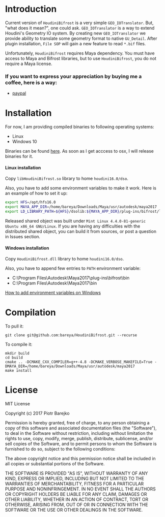 # Introduction
Current version of `HoudiniBifrost` is a very simple `GEO_IOTranslator`. But, "what does it mean?", one could ask. `GEO_IOTranslator` is a way to extend Houdini's Geometry IO system. By creating new `GEO_IOTranslator` we provide ability to translate some geometry format to native `GU_Detail`. After plugin installation, `File SOP` will gain a new feature to read `*.bif` files.

Unfortunately, `HoudiniBifrost` requires Maya dependency. You must have access to Maya and Bifrost libraries, but to use `HoudiniBifrost`, you do not require a Maya license.

### If you want to express your appreciation by buying me a coffee, here is a way:
 * [paypal](https://www.paypal.me/bareya/5)


# Installation
For now, I am providing compiled binaries to following operating systems:
* Linux
* Windows 10

Binaries can be found [here](https://github.com/bareya/HoudiniBifrost/releases). As soon as I get acccess to osx, I will release binaries for it.

#### Linux installation

Copy `libHoudiniBifrost.so` library to home `houdini16.0/dso`. 

Also, you have to add some environment variables to make it work. Here is an example of how to set it up:
```bash
export HFS=/opt/hfs16.0
export MAYA_APP_DIR=/home/bareya/Downloads/Maya/usr/autodesk/maya2017
export LD_LIBRARY_PATH=${HFS}/dsolib:${MAYA_APP_DIR}/plug-ins/bifrost/lib/
```

Released shared object was built under `Mint Linux 4.4.0-81-generic Ubuntu x86_64 GNU/Linux`. If you are having any difficulties with the distributed shared object, you can build it from sources, or post a question in Issues section.

#### Windows installation
Copy `HoudiniBifrost.dll` library to home `houdini16.0/dso`. 

Also, you have to append few entries to `PATH` environment variable:
 * C:\Program Files\Autodesk\Maya2017\plug-ins\bifrost\bin
 * C:\Program Files\Autodesk\Maya2017\bin

[How to add environment variables on Windows](https://www.computerhope.com/issues/ch000549.htm)

# Compilation

To pull it:

`git clone git@github.com:bareya/HoudiniBifrost.git --recurse`

To compile it:

```shell
mkdir build
cd build
cmake .. -DCMAKE_CXX_COMPILER=g++-4.8 -DCMAKE_VERBOSE_MAKEFILE=True -DMAYA_DIR=/home/bareya/Downloads/Maya/usr/autodesk/maya2017
make install
```

# License
MIT License

Copyright (c) 2017 Piotr Barejko

Permission is hereby granted, free of charge, to any person obtaining a copy
of this software and associated documentation files (the "Software"), to deal
in the Software without restriction, including without limitation the rights
to use, copy, modify, merge, publish, distribute, sublicense, and/or sell
copies of the Software, and to permit persons to whom the Software is
furnished to do so, subject to the following conditions:

The above copyright notice and this permission notice shall be included in all
copies or substantial portions of the Software.

THE SOFTWARE IS PROVIDED "AS IS", WITHOUT WARRANTY OF ANY KIND, EXPRESS OR
IMPLIED, INCLUDING BUT NOT LIMITED TO THE WARRANTIES OF MERCHANTABILITY,
FITNESS FOR A PARTICULAR PURPOSE AND NONINFRINGEMENT. IN NO EVENT SHALL THE
AUTHORS OR COPYRIGHT HOLDERS BE LIABLE FOR ANY CLAIM, DAMAGES OR OTHER
LIABILITY, WHETHER IN AN ACTION OF CONTRACT, TORT OR OTHERWISE, ARISING FROM,
OUT OF OR IN CONNECTION WITH THE SOFTWARE OR THE USE OR OTHER DEALINGS IN THE
SOFTWARE.
